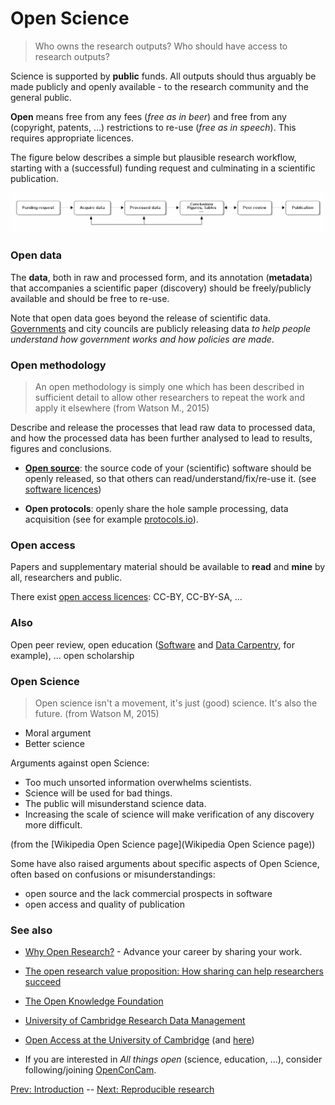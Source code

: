 # Open Science

> Who owns the research outputs? Who should have access to research outputs?

Science is supported by **public** funds. All outputs should thus
arguably be made publicly and openly available - to the research
community and the general public.

**Open** means free from any fees (*free as in beer*) and free from
any (copyright, patents, ...) restrictions to re-use (*free as in
speech*). This requires appropriate licences.

The figure below describes a simple but plausible research workflow,
starting with a (successful) funding request and culminating in a
scientific publication.

![Research workflow](./figs/research-workflow.png)

### Open data

The **data**, both in raw and processed form, and its annotation
(**metadata**) that accompanies a scientific paper (discovery) should
be freely/publicly available and should be free to re-use.

Note that open data goes beyond the release of scientific
data. [Governments](https://data.gov.uk/) and city councils are
publicly releasing data *to help people understand how government
works and how policies are made*.

### Open methodology

> An open methodology is simply one which has been described in
> sufficient detail to allow other researchers to repeat the work and
> apply it elsewhere (from Watson M., 2015)

Describe and release the processes that lead raw data to processed data,
and how the processed data has been further analysed to lead to
results, figures and conclusions.

- **[Open source](http://opensource.org/osd)**: the source code of
  your (scientific) software should be openly released, so that others
  can read/understand/fix/re-use it. (see
  [software licences](http://opensource.org/licenses))

- **Open protocols**: openly share the hole sample processing, data
  acquisition (see for example
  [protocols.io](https://www.protocols.io/)).

### Open access

Papers and supplementary material should be available to **read** and
**mine** by all, researchers and public.

There exist
[open access licences](https://creativecommons.org/licenses/): CC-BY,
CC-BY-SA, ...

### Also

Open peer review, open education
([Software](http://software-carpentry.org/) and
[Data Carpentry](http://www.datacarpentry.org/), for example),
... open scholarship

### Open Science

> Open science isn't a movement, it's just (good) science. It's also
> the future. (from Watson M, 2015)

- Moral argument
- Better science


Arguments against open Science:

- Too much unsorted information overwhelms scientists. 
- Science will be used for bad things.
- The public will misunderstand science data.
- Increasing the scale of science will make verification of any
  discovery more difficult.

(from the [Wikipedia Open Science page](Wikipedia Open Science page))

Some have also raised arguments about specific aspects of Open
Science, often based on confusions or misunderstandings:

- open source and the lack commercial prospects in software
- open access and quality of publication

### See also 

- [Why Open Research?](http://whyopenresearch.org/) - Advance your
  career by sharing your work.

- [The open research value proposition: How sharing can help researchers succeed](https://figshare.com/articles/The_open_research_value_proposition_How_sharing_can_help_researchers_succeed/1619902)

- [The Open Knowledge Foundation](https://okfn.org/)

- [University of Cambridge Research Data Management](http://www.data.cam.ac.uk/)

- [Open Access at the University of Cambridge](https://www.openaccess.cam.ac.uk/)
  (and [here](http://www.data.cam.ac.uk/open-access))

- If you are interested in *All things open* (science, education,
  ...), consider following/joining [OpenConCam](http://www.openconcam.org/).

[Prev: Introduction](./01-intro.md) -- [Next: Reproducible research](./03-rr.md)
